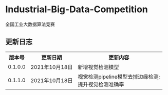 <h1>Industrial-Big-Data-Competition</h1>
全国工业大数据算法竞赛
<h2>更新日志</h2>
<table>
<tr>
<th>版本号</th><th>更新日期</th><th>更新内容</th>
</tr>
<tr>
<td>0.1.0.0</td><td>2021年10月18日</td><td>新增视觉检测模型</td>
</tr>
<tr>
<td>0.1.1.0</td><td>2021年10月18日</td><td>视觉检测pipeline模型去掉边缘检测;<br />提升视觉检测准确率</td>
</tr>
</table>
